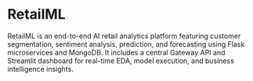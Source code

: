 # RetailML
RetailML is an end-to-end AI retail analytics platform featuring customer segmentation, sentiment analysis, prediction, and forecasting using Flask microservices and MongoDB. It includes a central Gateway API and Streamlit dashboard for real-time EDA, model execution, and business intelligence insights.
